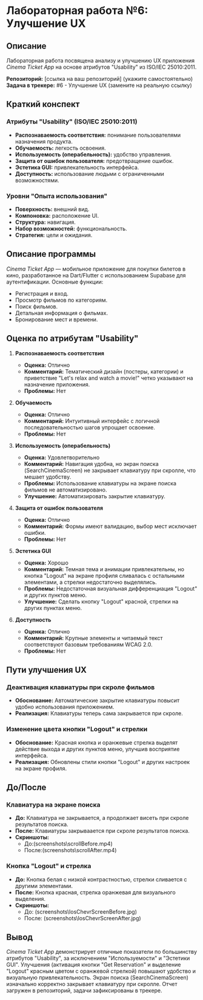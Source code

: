# Лабораторная работа №6: Улучшение UX

## Описание
Лабораторная работа посвящена анализу и улучшению UX приложения *Cinema Ticket App* на основе атрибутов "Usability" из ISO/IEC 25010:2011.

**Репозиторий:** [ссылка на ваш репозиторий] (укажите самостоятельно)  
**Задача в трекере:** #6 - Улучшение UX (замените на реальную ссылку)

## Краткий конспект

### Атрибуты "Usability" (ISO/IEC 25010:2011)
- **Распознаваемость соответствия:** понимание пользователями назначения продукта.
- **Обучаемость:** легкость освоения.
- **Используемость (операбельность):** удобство управления.
- **Защита от ошибок пользователя:** предотвращение ошибок.
- **Эстетика GUI:** привлекательность интерфейса.
- **Доступность:** использование людьми с ограниченными возможностями.

### Уровни "Опыта использования"
- **Поверхность:** внешний вид.
- **Компоновка:** расположение UI.
- **Структура:** навигация.
- **Набор возможностей:** функциональность.
- **Стратегия:** цели и ожидания.

## Описание программы
*Cinema Ticket App* — мобильное приложение для покупки билетов в кино, разработанное на Dart/Flutter с использованием Supabase для аутентификации. Основные функции:
- Регистрация и вход.
- Просмотр фильмов по категориям.
- Поиск фильмов.
- Детальная информация о фильмах.
- Бронирование мест и времени.

## Оценка по атрибутам "Usability"

1. **Распознаваемость соответствия**
   - **Оценка:** Отлично
   - **Комментарий:** Тематический дизайн (постеры, категории) и приветствие "Let's relax and watch a movie!" четко указывают на назначение приложения.
   - **Проблемы:** Нет

2. **Обучаемость**
   - **Оценка:** Отлично
   - **Комментарий:** Интуитивный интерфейс с логичной последовательностью шагов упрощает освоение.
   - **Проблемы:** Нет

3. **Используемость (операбельность)**
   - **Оценка:** Удовлетворительно
   - **Комментарий:** Навигация удобна, но экран поиска (SearchCinemaScreen) не закрывает клавиатуру при скролле, что мешает удобству.
   - **Проблемы:** Использование клавиатуры на экране поиска фильмов не автоматизировано.
   - **Улучшение:** Автоматизировать закрытие клавиатуру.

4. **Защита от ошибок пользователя**
   - **Оценка:** Отлично
   - **Комментарий:** Формы имеют валидацию, выбор мест исключает ошибки.
   - **Проблемы:** Нет

5. **Эстетика GUI**
   - **Оценка:** Хорошо
   - **Комментарий:** Темная тема и анимации привлекательны, но кнопка "Logout" на экране профиля сливалась с остальными элементами, а стрелки недостаточно выделялись.
   - **Проблемы:** Недостаточная визуальная дифференциация "Logout" и других пунктов меню.
   - **Улучшение:** Сделать кнопку "Logout" красной, стрелки на других пунктах меню.

6. **Доступность**
   - **Оценка:** Отлично
   - **Комментарий:** Крупные элементы и читаемый текст соответствуют базовым требованиям WCAG 2.0.
   - **Проблемы:** Нет

## Пути улучшения UX

### Деактивация клавиатуры при скроле фильмов
- **Обоснование:** Автоматические закрытие клавиатуры повысит удобно использования приложением.
- **Реализация:** Клавиатуры теперь сама закрывается при скроле.

### Изменение цвета кнопки "Logout" и стрелки
- **Обоснование:** Красная кнопка и оранжевые стрелка выделят действие выхода и других пунктов меню, улучшив восприятие интерфейса.
- **Реализация:** Обновлены стили кнопки "Logout" и других настроек на экране профиля.

## До/После

### Клавиатура на экране поиска
- **До:** Клавиатура не закрывается, а продолжает висеть при скроле результатов поиска.
- **После:** Клавиатуры закрываается при скроле результатов поиска.
- **Скриншоты:**
  - До:(screenshots\scrollBefore.mp4)
  - После:(screenshots\scrollAfter.mp4)

### Кнопка "Logout" и стрелка
- **До:** Кнопка белая с низкой контрастностью, стрелки сливается с другими элементами.
- **После:** Кнопка красная, стрелка оранжевая для визуального выделения.
- **Скриншоты:**
  - До: (screenshots\losChevrScreenBefore.jpg)
  - После: (screenshots\losChevrScreenAfter.jpg)

## Вывод
*Cinema Ticket App* демонстрирует отличные показатели по большинству атрибутов "Usability", за исключением "Используемости" и "Эстетики GUI". Улучшения (активация кнопки "Get Reservation" и выделение "Logout" красным цветом с оранжевой стрелкой) повышают удобство и визуальную привлекательность. Экран поиска (SearchCinemaScreen) изначально корректно закрывает клавиатуру при скролле. Отчет загружен в репозиторий, задачи зафиксированы в трекере.